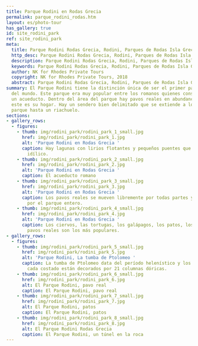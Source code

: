 ```yaml
---
title: Parque Rodini en Rodas Grecia
permalink: parque_rodini_rodas.htm
layout: es/photo-tour
has_gallery: true
id: site_rodini_park
ref: site_rodini_park
meta:
  title: Parque Rodini Rodas Grecia, Rodini, Parques de Rodas Isla Grecia
  http_desc: Parque Rodini Rodas Grecia, Rodini, Parques de Rodas Isla Grecia
  description: Parque Rodini Rodas Grecia, Rodini, Parques de Rodas Isla Grecia
  keywords: Parque Rodini Rodas Grecia, Rodini, Parques de Rodas Isla Grecia
  author: NK for Rhodes Private Tours
  copyright: NK for Rhodes Private Tours, 2018
  abstract: Parque Rodini Rodas Grecia, Rodini, Parques de Rodas Isla Grecia
summary: El Parque Rodini tiene la distinción única de ser el primer parque ajardinado
  del mundo. Este parque era muy popular entre los romanos quienes construyeron ahí
  un acueducto. Dentro del área del parque hay pavos reales en abundancia puesto que
  este es su hogar. Hay un sendero bien delimitado que se extiende a lo largo del
  parque hasta un riachuelo.
sections:
- gallery_rows:
  - figures:
    - thumb: img/rodini_park/rodini_park_1_small.jpg
      href: img/rodini_park/rodini_park_1.jpg
      alt: 'Parque Rodini en Rodas Grecia '
      caption: Hay lagunas con lirios flotantes y pequeños puentes que forman un paisaje
        idílico.
    - thumb: img/rodini_park/rodini_park_2_small.jpg
      href: img/rodini_park/rodini_park_2.jpg
      alt: 'Parque Rodini en Rodas Grecia '
      caption: El acueducto romano
    - thumb: img/rodini_park/rodini_park_3_small.jpg
      href: img/rodini_park/rodini_park_3.jpg
      alt: 'Parque Rodini en Rodas Grecia '
      caption: Los pavos reales se mueven libremente por todas partes y se pasean
        por el parque entero.
    - thumb: img/rodini_park/rodini_park_4_small.jpg
      href: img/rodini_park/rodini_park_4.jpg
      alt: 'Parque Rodini en Rodas Grecia '
      caption: Los ciervos, las tortugas, los galápagos, los patos, los cisnes y los
        pavos reales son los más populares.
- gallery_rows:
  - figures:
    - thumb: img/rodini_park/rodini_park_5_small.jpg
      href: img/rodini_park/rodini_park_5.jpg
      alt: 'Parque Rodini, La tumba de Ptolomeo '
      caption: La tumba de Ptolomeo data del período helenístico y los extremos de
        cada costado están decorados por 21 columnas dóricas.
    - thumb: img/rodini_park/rodini_park_6_small.jpg
      href: img/rodini_park/rodini_park_6.jpg
      alt: El Parque Rodini, pavo real
      caption: El Parque Rodini, pavo real
    - thumb: img/rodini_park/rodini_park_7_small.jpg
      href: img/rodini_park/rodini_park_7.jpg
      alt: El Parque Rodini, patos
      caption: El Parque Rodini, patos
    - thumb: img/rodini_park/rodini_park_8_small.jpg
      href: img/rodini_park/rodini_park_8.jpg
      alt: El Parque Rodini Rodas Grecia
      caption: El Parque Rodini, un túnel en la roca
---
```


